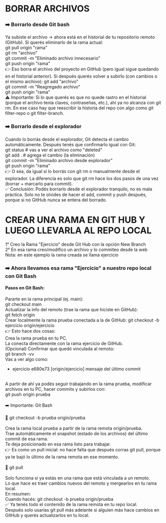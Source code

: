 # BORRAR ARCHIVOS
### ➡️ Borrarlo desde Git bash
Ya subiste el archivo → ahora está en el historial de tu repositorio remoto (GitHub).
Si querés eliminarlo de la rama actual:<br>
git pull origin "rama" <br>
git rm "archivo" <br>
git commit -m "Eliminado archivo innecesario" <br>
git push origin "rama" <br>
👉 Eso borra el archivo del proyecto en GitHub (pero igual sigue quedando en el historial anterior).
Si después querés volver a subirlo (con cambios o el mismo archivo):
git add "archivo"<br>
git commit -m "Reagregado archivo"<br>
git push origin "rama"<br>
⚠️ Importante:
Si lo que querés es que no quede rastro en el historial (porque el archivo tenía claves, contraseñas, etc.), 
ahí ya no alcanza con git rm. En ese caso hay que reescribir la historia del repo con algo como git filter-repo
o git filter-branch.
### ➡️ Borrarlo desde el explorador
Cuando lo borrás desde el explorador, Git detecta el cambio automáticamente.
Después tenés que confirmarlo igual con Git:<br>
git status        # vas a ver el archivo como "deleted"<br>
git add .         # agrega el cambio (la eliminación)<br>
git commit -m "Eliminado archivo desde explorador"<br>
git push origin "rama"<br>
👉 O sea, da igual si lo borrás con git rm o manualmente desde el explorador.
La diferencia es solo que git rm hace los dos pasos de una vez (borrar + marcarlo para commit).<br>
✅ Conclusión:
Podés borrarlo desde el explorador tranquilo, no es mala práctica. Solo no te olvides de hacer el add, commit y push después, porque si no GitHub nunca se entera del borrado.
# CREAR UNA RAMA EN GIT HUB Y LUEGO LLEVARLA AL REPO LOCAL
1° Creo la Rama "Ejercicio" desde Git Hub con la opción New Branch<br>
2° En esa rama creo/modifico un archivo y lo commiteo desde la web<br>
Nota: en este ejemplo la rama creada se llama ejercicio
### ➡️ Ahora llevamos esa rama "Ejercicio" a nuestro repo local con Git Bash
#### Pasos en Git Bash:<br>
Pararte en la rama principal (ej. main):<br>
git checkout main<br>
Actualizar la info del remoto (trae la rama que hiciste en GitHub):<br>
git fetch origin<br>
Crear localmente la rama prueba conectada a la de GitHub:
git checkout -b ejercicio origin/ejercicio <br>
👉 Esto hace dos cosas:<br>
Crea la rama prueba en tu PC.<br>
La conecta directamente con la rama ejercicio de GitHub.<br>
(Opcional) Confirmar que quedó vinculada al remoto:<br>
git branch -vv<br>
Vas a ver algo como:<br>
* ejercicio     e680e73   [origin/ejercicio]   mensaje del último commit
<br>
A partir de ahí ya podés seguir trabajando en la rama prueba, modificar archivos en tu PC, hacer commits y subirlos con:<br>
git push origin prueba<br>
<br>
➡️ Importante: Git Bash<br>
<br>
🔹 git checkout -b prueba origin/prueba<br>
<br>
Crea la rama local prueba a partir de la rama remota origin/prueba.<br>
Trae automáticamente el snapshot (estado de los archivos) del último commit de esa rama.<br>
Te deja posicionado en esa rama listo para trabajar.<br>
👉 Es como un pull inicial: no hace falta que después corras git pull, porque ya te bajó lo último de la rama remota en ese momento.<br>
<br>
🔹 git pull<br>
<br>
Solo funciona si ya estás en una rama que está vinculada a un remoto.<br>
Lo que hace es traer cambios nuevos del remoto y mergearlos en tu rama local.<br>
En resumen:<br>
Cuando hacés:
git checkout -b prueba origin/prueba<br>
✅ Ya tenés todo el contenido de la rama remota en tu repo local.<br>
Después solo usarías git pull más adelante si alguien más hace cambios en GitHub y querés actualizarlos en tu local.<br>

